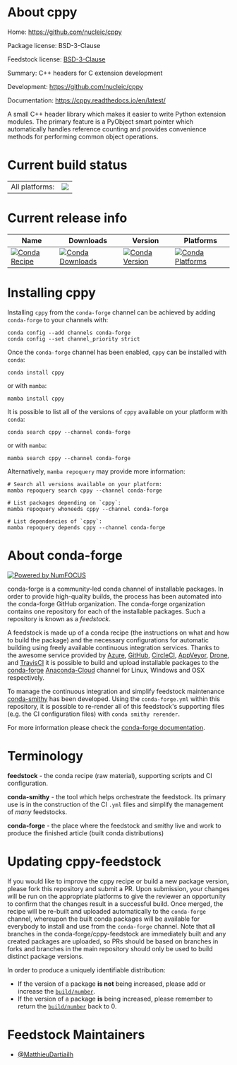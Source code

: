 About cppy
==========

Home: https://github.com/nucleic/cppy

Package license: BSD-3-Clause

Feedstock license: [BSD-3-Clause](https://github.com/conda-forge/cppy-feedstock/blob/main/LICENSE.txt)

Summary: C++ headers for C extension development

Development: https://github.com/nucleic/cppy

Documentation: https://cppy.readthedocs.io/en/latest/

A small C++ header library which makes it easier to write Python extension
modules. The primary feature is a PyObject smart pointer which automatically
handles reference counting and provides convenience methods for performing
common object operations.


Current build status
====================


<table><tr><td>All platforms:</td>
    <td>
      <a href="https://dev.azure.com/conda-forge/feedstock-builds/_build/latest?definitionId=9419&branchName=main">
        <img src="https://dev.azure.com/conda-forge/feedstock-builds/_apis/build/status/cppy-feedstock?branchName=main">
      </a>
    </td>
  </tr>
</table>

Current release info
====================

| Name | Downloads | Version | Platforms |
| --- | --- | --- | --- |
| [![Conda Recipe](https://img.shields.io/badge/recipe-cppy-green.svg)](https://anaconda.org/conda-forge/cppy) | [![Conda Downloads](https://img.shields.io/conda/dn/conda-forge/cppy.svg)](https://anaconda.org/conda-forge/cppy) | [![Conda Version](https://img.shields.io/conda/vn/conda-forge/cppy.svg)](https://anaconda.org/conda-forge/cppy) | [![Conda Platforms](https://img.shields.io/conda/pn/conda-forge/cppy.svg)](https://anaconda.org/conda-forge/cppy) |

Installing cppy
===============

Installing `cppy` from the `conda-forge` channel can be achieved by adding `conda-forge` to your channels with:

```
conda config --add channels conda-forge
conda config --set channel_priority strict
```

Once the `conda-forge` channel has been enabled, `cppy` can be installed with `conda`:

```
conda install cppy
```

or with `mamba`:

```
mamba install cppy
```

It is possible to list all of the versions of `cppy` available on your platform with `conda`:

```
conda search cppy --channel conda-forge
```

or with `mamba`:

```
mamba search cppy --channel conda-forge
```

Alternatively, `mamba repoquery` may provide more information:

```
# Search all versions available on your platform:
mamba repoquery search cppy --channel conda-forge

# List packages depending on `cppy`:
mamba repoquery whoneeds cppy --channel conda-forge

# List dependencies of `cppy`:
mamba repoquery depends cppy --channel conda-forge
```


About conda-forge
=================

[![Powered by
NumFOCUS](https://img.shields.io/badge/powered%20by-NumFOCUS-orange.svg?style=flat&colorA=E1523D&colorB=007D8A)](https://numfocus.org)

conda-forge is a community-led conda channel of installable packages.
In order to provide high-quality builds, the process has been automated into the
conda-forge GitHub organization. The conda-forge organization contains one repository
for each of the installable packages. Such a repository is known as a *feedstock*.

A feedstock is made up of a conda recipe (the instructions on what and how to build
the package) and the necessary configurations for automatic building using freely
available continuous integration services. Thanks to the awesome service provided by
[Azure](https://azure.microsoft.com/en-us/services/devops/), [GitHub](https://github.com/),
[CircleCI](https://circleci.com/), [AppVeyor](https://www.appveyor.com/),
[Drone](https://cloud.drone.io/welcome), and [TravisCI](https://travis-ci.com/)
it is possible to build and upload installable packages to the
[conda-forge](https://anaconda.org/conda-forge) [Anaconda-Cloud](https://anaconda.org/)
channel for Linux, Windows and OSX respectively.

To manage the continuous integration and simplify feedstock maintenance
[conda-smithy](https://github.com/conda-forge/conda-smithy) has been developed.
Using the ``conda-forge.yml`` within this repository, it is possible to re-render all of
this feedstock's supporting files (e.g. the CI configuration files) with ``conda smithy rerender``.

For more information please check the [conda-forge documentation](https://conda-forge.org/docs/).

Terminology
===========

**feedstock** - the conda recipe (raw material), supporting scripts and CI configuration.

**conda-smithy** - the tool which helps orchestrate the feedstock.
                   Its primary use is in the construction of the CI ``.yml`` files
                   and simplify the management of *many* feedstocks.

**conda-forge** - the place where the feedstock and smithy live and work to
                  produce the finished article (built conda distributions)


Updating cppy-feedstock
=======================

If you would like to improve the cppy recipe or build a new
package version, please fork this repository and submit a PR. Upon submission,
your changes will be run on the appropriate platforms to give the reviewer an
opportunity to confirm that the changes result in a successful build. Once
merged, the recipe will be re-built and uploaded automatically to the
`conda-forge` channel, whereupon the built conda packages will be available for
everybody to install and use from the `conda-forge` channel.
Note that all branches in the conda-forge/cppy-feedstock are
immediately built and any created packages are uploaded, so PRs should be based
on branches in forks and branches in the main repository should only be used to
build distinct package versions.

In order to produce a uniquely identifiable distribution:
 * If the version of a package **is not** being increased, please add or increase
   the [``build/number``](https://docs.conda.io/projects/conda-build/en/latest/resources/define-metadata.html#build-number-and-string).
 * If the version of a package **is** being increased, please remember to return
   the [``build/number``](https://docs.conda.io/projects/conda-build/en/latest/resources/define-metadata.html#build-number-and-string)
   back to 0.

Feedstock Maintainers
=====================

* [@MatthieuDartiailh](https://github.com/MatthieuDartiailh/)

